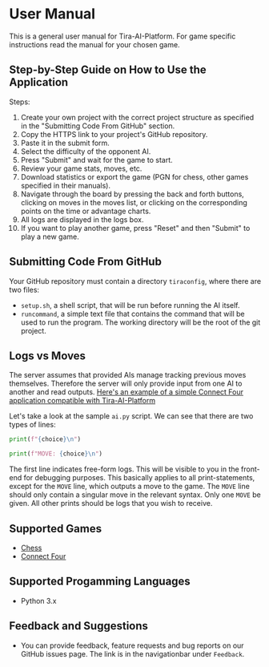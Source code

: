 # User Manual

This is a general user manual for Tira-AI-Platform. For game specific instructions read the manual for your chosen game.

## Step-by-Step Guide on How to Use the Application

Steps:

1. Create your own project with the correct project structure as specified in the "Submitting Code From GitHub" section.
2. Copy the HTTPS link to your project's GitHub repository.
3. Paste it in the submit form.
4. Select the difficulty of the opponent AI.
5. Press "Submit" and wait for the game to start.
6. Review your game stats, moves, etc.
7. Download statistics or export the game (PGN for chess, other games specified in their manuals).
8. Navigate through the board by pressing the back and forth buttons, clicking on moves in the moves list, or clicking on the corresponding points on the time or advantage charts.
9. All logs are displayed in the logs box.
10. If you want to play another game, press "Reset" and then "Submit" to play a new game.

## Submitting Code From GitHub

Your GitHub repository must contain a directory ``tiraconfig``, where there are two files:

* ``setup.sh``, a shell script, that will be run before running the AI itself.
* ``runcommand``, a simple text file that contains the command that will be used to run the program. The working directory will be the root of the git project.

## Logs vs Moves

The server assumes that provided AIs manage tracking previous moves themselves. Therefore the server will only provide input from one AI to another and read outputs. [Here's an example of a simple Connect Four application compatible with Tira-AI-Platform](https://github.com/game-ai-platform-team/stupid-connect-four-ai)

Let's take a look at the sample ``ai.py`` script. We can see that there are two types of lines:

```python
print(f"{choice}\n")
```

```python
print(f"MOVE: {choice}\n")
```

The first line indicates free-form logs. This will be visible to you in the front-end for debugging purposes. This basically applies to all print-statements, except for the ``MOVE`` line, which outputs a move to the game. The ``MOVE`` line should only contain a singular move in the relevant syntax. Only one ``MOVE`` be given. All other prints should be logs that you wish to receive.

## Supported Games

* [Chess](https://github.com/game-ai-platform-team/tira-ai-platform/blob/dev/docs/user_manual/chess.md)
* [Connect Four](https://github.com/game-ai-platform-team/tira-ai-platform/blob/dev/docs/user_manual/connect_four.md)

## Supported Progamming Languages

* Python 3.x

## Feedback and Suggestions

* You can provide feedback, feature requests and bug reports on our GitHub issues page. The link is in the navigationbar under ``Feedback``.
